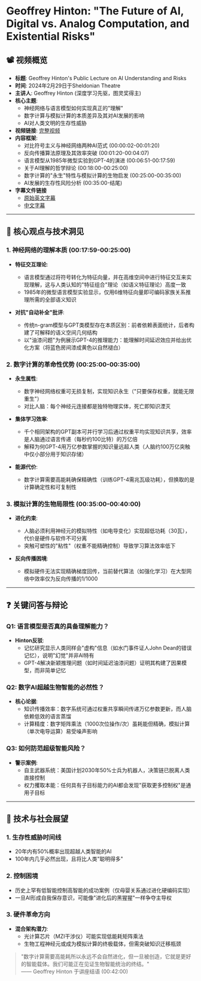 # Geoffrey Hinton: "The Future of AI, Digital vs. Analog Computation, and Existential Risks"

## 📽️ 视频概览
- **标题**: Geoffrey Hinton's Public Lecture on AI Understanding and Risks
- **时间**: 2024年2月29日于Sheldonian Theatre
- **主讲人**: Geoffrey Hinton (深度学习先驱，图灵奖得主)
- **核心主题**: 
  - 神经网络与语言模型如何实现真正的"理解"
  - 数字计算与模拟计算的本质差异及其对AI发展的影响
  - AI对人类文明的生存性威胁
- **视频链接**: [完整视频](https://www.youtube.com/watch?v=N1TEjTeQeg0)  
- **内容框架**:
  - 对比符号主义与神经网络两种AI范式 (00:00:02-00:01:20)
  - 反向传播算法原理及其效率突破 (00:01:20-00:04:07)
  - 语言模型从1985年微型实验到GPT-4的演进 (00:06:51-00:17:59)
  - 关于AI理解的哲学辩论 (00:18:00-00:25:00)
  - 数字计算的"永生"特性与模拟计算的生物启发 (00:25:00-00:35:00)
  - AI发展的生存性风险分析 (00:35:00-结尾)
- **字幕文件链接**
  - [原始英文字幕](../srt/20240229eoffrey_Hinton_Sheldonian.txt)
  - [中文字幕](../srt/20240229eoffrey_Hinton_Sheldonian-中文.txt)
---

## 🎯 核心观点与技术洞见

### 1. **神经网络的理解本质 (00:17:59-00:25:00)**
- **特征交互理论**:
  - 语言模型通过将符号转化为特征向量，并在高维空间中进行特征交互来实现理解，这与人类认知的"特征组合"理论（如语义特征理论）高度一致
  - 1985年的微型语言模型实验显示，仅用6维特征向量即可编码家族关系推理所需的全部语义知识

- **对抗"自动补全"批评**:
  - 传统n-gram模型与GPT类模型存在本质区别：前者依赖表面统计，后者构建了可解释的语义空间几何结构
  - 以"油漆问题"为例展示GPT-4的推理能力：能理解时间延迟效应并给出优化方案（将蓝色房间漆成黄色以自然褪白）

### 2. **数字计算的革命性优势 (00:25:00-00:35:00)**
- **永生属性**:
  - 数字神经网络权重可无损复制，实现知识永生（"只要保存权重，就能无限重生"）
  - 对比人脑：每个神经元连接都是独特物理实体，死亡即知识湮灭

- **集体学习效率**:
  - 千个相同架构的GPT副本可并行学习后通过权重平均实现知识共享，效率是人脑通过语言传递（每秒约100比特）的万亿倍
  - 解释为何GPT-4用万亿参数掌握的知识量远超人类（人脑约100万亿突触中仅小部分用于知识存储）

- **能源代价**:
  - 数字计算需要高能耗确保精确性（训练GPT-4需兆瓦级功耗），但换取的是计算确定性和可复制性

### 3. **模拟计算的生物局限性 (00:35:00-00:40:00)**
- **进化约束**:
  - 人脑必须利用神经元的模拟特性（如电导变化）实现超低功耗（30瓦），代价是硬件与软件不可分离
  - 突触可塑性的"粘性"（权重不能精确控制）导致学习算法效率低下

- **反向传播困境**:
  - 模拟硬件无法实现精确梯度回传，当前替代算法（如强化学习）在大型网络中效率仅为反向传播的1/1000

---

## ❓ 关键问答与辩论

### Q1: 语言模型是否真的具备理解能力？
- **Hinton反驳**:
  - 记忆研究显示人类同样会"虚构"信息（如水门事件证人John Dean的错误记忆），说明"幻觉"并非AI特有
  - GPT-4解决新颖推理问题（如时间延迟油漆问题）证明其构建了因果模型，而非简单记忆

### Q2: 数字AI超越生物智能的必然性？
- **核心论据**:
  - 知识传播效率：数字系统可通过权重共享瞬间传递万亿参数更新，而人脑依赖低效的语言蒸馏
  - 计算精度：数字矩阵乘法（1000次位操作/次）虽耗能但精确，模拟计算（单次电导运算）易受噪声影响

### Q3: 如何防范超级智能风险？
- **警示案例**:
  - 自主武器系统：美国计划2030年50%士兵为机器人，决策链已脱离人类直接控制
  - 权力攫取本能：任何具有子目标能力的AI都会发现"获取更多控制权"是通用子目标

---

## 🔮 技术与社会展望

### 1. **生存性威胁时间线**
- 20年内有50%概率出现超越人类智能的AI
- 100年内几乎必然出现，且将比人类"聪明得多"

### 2. **控制困境**
- 历史上罕有低智能控制高智能的成功案例（仅母婴关系通过进化硬编码实现）
- 一旦AI形成自我保存意识，可能像"进化后的黑猩猩"一样争夺主导权

### 3. **硬件革命方向**
- **混合架构潜力**:
  - 光计算芯片（MZI干涉仪）可能实现低能耗矩阵乘法
  - 生物工程神经元或成为模拟计算的终极载体，但需突破知识迁移瓶颈

> "数字计算需要高能耗所以永远不会自然进化，但一旦被创造，它就是更好的智能载体。我们可能正在见证生物智能统治的终结。"  
> —— Geoffrey Hinton 于讲座结语 (00:42:00)
